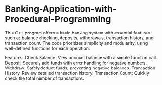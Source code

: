 # Banking-Application-with-Procedural-Programming
This C++ program offers a basic banking system with essential features such as balance checking, deposits, withdrawals, transaction history, and transaction count. The code prioritizes simplicity and modularity, using well-defined functions for each operation.

Features:
Check Balance: View account balance with a simple function call.
Deposit: Securely add funds with error handling for negative numbers.
Withdraw: Safely deduct funds, preventing negative balances.
Transaction History: Review detailed transaction history.
Transaction Count: Quickly check the total number of transactions.

